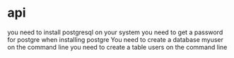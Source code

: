 # api 
you need to install postgresql on your system 
you need to get a password for postgre when installing postgre
You need to create a database myuser on the command line
you need to create a table users on the command line
